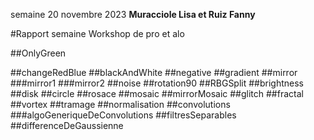 semaine 20 novembre 2023
**Muracciole Lisa et Ruiz Fanny**

#Rapport semaine Workshop de pro et alo


##OnlyGreen

##changeRedBlue
##blackAndWhite
##negative
##gradient
##mirror
###mirror1
###mirror2
##noise
##rotation90
##RBGSplit
##brightness
##disk
##circle
##rosace
##mosaic
##mirrorMosaic
##glitch
##fractal
##vortex
##tramage
##normalisation
##convolutions
###algoGeneriqueDeConvolutions
##filtresSeparables
##differenceDeGaussienne

